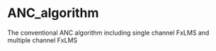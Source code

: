 # ANC_algorithm
The conventional ANC algorithm including single channel FxLMS and multiple channel FxLMS
